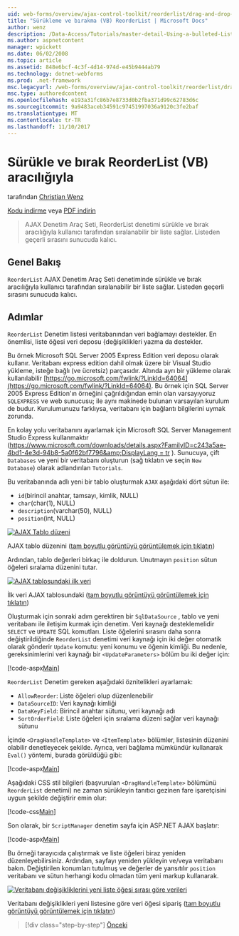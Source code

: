 ```yaml
---
uid: web-forms/overview/ajax-control-toolkit/reorderlist/drag-and-drop-via-reorderlist-vb
title: "Sürükleme ve bırakma (VB) ReorderList | Microsoft Docs"
author: wenz
description: /Data-Access/Tutorials/master-detail-Using-a-bulleted-List-of-master-records-with-a-details-DataList-vb
ms.author: aspnetcontent
manager: wpickett
ms.date: 06/02/2008
ms.topic: article
ms.assetid: 848e6bcf-4c3f-4d14-974d-e45b9444ab79
ms.technology: dotnet-webforms
ms.prod: .net-framework
msc.legacyurl: /web-forms/overview/ajax-control-toolkit/reorderlist/drag-and-drop-via-reorderlist-vb
msc.type: authoredcontent
ms.openlocfilehash: e193a31fc86b7e8733d0b2fba371d99c62783d6c
ms.sourcegitcommit: 9a9483aceb34591c97451997036a9120c3fe2baf
ms.translationtype: MT
ms.contentlocale: tr-TR
ms.lasthandoff: 11/10/2017
---
```

<a name="drag-and-drop-via-reorderlist-vb"></a>Sürükle ve bırak ReorderList (VB) aracılığıyla
====================
tarafından [Christian Wenz](https://github.com/wenz)

[Kodu indirme](http://download.microsoft.com/download/9/3/f/93f8daea-bebd-4821-833b-95205389c7d0/ReorderList5.vb.zip) veya [PDF indirin](http://download.microsoft.com/download/2/d/c/2dc10e34-6983-41d4-9c08-f78f5387d32b/reorderlist5VB.pdf)

> AJAX Denetim Araç Seti, ReorderList denetimi sürükle ve bırak aracılığıyla kullanıcı tarafından sıralanabilir bir liste sağlar. Listeden geçerli sırasını sunucuda kalıcı.


## <a name="overview"></a>Genel Bakış

`ReorderList` AJAX Denetim Araç Seti denetiminde sürükle ve bırak aracılığıyla kullanıcı tarafından sıralanabilir bir liste sağlar. Listeden geçerli sırasını sunucuda kalıcı.

## <a name="steps"></a>Adımlar

`ReorderList` Denetim listesi veritabanından veri bağlamayı destekler. En önemlisi, liste öğesi veri deposu {değişiklikleri yazma da destekler.

Bu örnek Microsoft SQL Server 2005 Express Edition veri deposu olarak kullanır. Veritabanı express edition dahil olmak üzere bir Visual Studio yükleme, isteğe bağlı (ve ücretsiz) parçasıdır. Altında ayrı bir yükleme olarak kullanılabilir [https://go.microsoft.com/fwlink/?LinkId=64064](https://go.microsoft.com/fwlink/?LinkId=64064). Bu örnek için SQL Server 2005 Express Edition'ın örneğini çağrıldığından emin olan varsayıyoruz `SQLEXPRESS` ve web sunucusu; ile aynı makinede bulunan varsayılan kurulum de budur. Kurulumunuzu farklıysa, veritabanı için bağlantı bilgilerini uymak zorunda.

En kolay yolu veritabanını ayarlamak için Microsoft SQL Server Management Studio Express kullanmaktır ([https://www.microsoft.com/downloads/details.aspx?FamilyID=c243a5ae-4bd1-4e3d-94b8-5a0f62bf7796&amp;DisplayLang = tr](https://www.microsoft.com/downloads/details.aspx?FamilyID=c243a5ae-4bd1-4e3d-94b8-5a0f62bf7796&amp;DisplayLang=en) ). Sunucuya, çift `Databases` ve yeni bir veritabanı oluşturun (sağ tıklatın ve seçin `New Database`) olarak adlandırılan `Tutorials`.

Bu veritabanında adlı yeni bir tablo oluşturmak `AJAX` aşağıdaki dört sütun ile:

- `id`(birincil anahtar, tamsayı, kimlik, NULL)
- `char`(char(1), NULL)
- `description`(varchar(50), NULL)
- `position`(int, NULL)


[![AJAX Tablo düzeni](drag-and-drop-via-reorderlist-vb/_static/image2.png)](drag-and-drop-via-reorderlist-vb/_static/image1.png)

AJAX tablo düzenini ([tam boyutlu görüntüyü görüntülemek için tıklatın](drag-and-drop-via-reorderlist-vb/_static/image3.png))


Ardından, tablo değerleri birkaç ile doldurun. Unutmayın `position` sütun öğeleri sıralama düzenini tutar.


[![AJAX tablosundaki ilk veri](drag-and-drop-via-reorderlist-vb/_static/image5.png)](drag-and-drop-via-reorderlist-vb/_static/image4.png)

İlk veri AJAX tablosundaki ([tam boyutlu görüntüyü görüntülemek için tıklatın](drag-and-drop-via-reorderlist-vb/_static/image6.png))


Oluşturmak için sonraki adım gerektiren bir `SqlDataSource` , tablo ve yeni veritabanı ile iletişim kurmak için denetim. Veri kaynağı desteklemelidir `SELECT` ve `UPDATE` SQL komutları. Liste öğelerini sırasını daha sonra değiştirildiğinde `ReorderList` denetimi veri kaynağı için iki değer otomatik olarak gönderir `Update` komutu: yeni konumu ve öğenin kimliği. Bu nedenle, gereksinimlerini veri kaynağı bir `<UpdateParameters>` bölüm bu iki değer için:

[!code-aspx[Main](drag-and-drop-via-reorderlist-vb/samples/sample1.aspx)]

`ReorderList` Denetim gereken aşağıdaki öznitelikleri ayarlamak:

- `AllowReorder`: Liste öğeleri olup düzenlenebilir
- `DataSourceID`: Veri kaynağı kimliği
- `DataKeyField`: Birincil anahtar sütunu, veri kaynağı adı
- `SortOrderField`: Liste öğeleri için sıralama düzeni sağlar veri kaynağı sütunu

İçinde `<DragHandleTemplate>` ve `<ItemTemplate>` bölümler, listesinin düzenini olabilir denetleyecek şekilde. Ayrıca, veri bağlama mümkündür kullanarak `Eval()` yöntemi, burada görüldüğü gibi:

[!code-aspx[Main](drag-and-drop-via-reorderlist-vb/samples/sample2.aspx)]

Aşağıdaki CSS stil bilgileri (başvurulan `<DragHandleTemplate>` bölümünü `ReorderList` denetimi) ne zaman sürükleyin tanıtıcı gezinen fare işaretçisini uygun şekilde değiştirir emin olur:

[!code-css[Main](drag-and-drop-via-reorderlist-vb/samples/sample3.css)]

Son olarak, bir `ScriptManager` denetim sayfa için ASP.NET AJAX başlatır:

[!code-aspx[Main](drag-and-drop-via-reorderlist-vb/samples/sample4.aspx)]

Bu örneği tarayıcıda çalıştırmak ve liste öğeleri biraz yeniden düzenleyebilirsiniz. Ardından, sayfayı yeniden yükleyin ve/veya veritabanı bakın. Değiştirilen konumları tutulmuş ve değerler de yansıtılır `position` veritabanı ve sütun herhangi kodu olmadan tüm yeni markup kullanarak.


[![Veritabanı değişikliklerini yeni liste öğesi sırası göre verileri](drag-and-drop-via-reorderlist-vb/_static/image8.png)](drag-and-drop-via-reorderlist-vb/_static/image7.png)

Veritabanı değişiklikleri yeni listesine göre veri öğesi sipariş ([tam boyutlu görüntüyü görüntülemek için tıklatın](drag-and-drop-via-reorderlist-vb/_static/image9.png))

>[!div class="step-by-step"]
[Önceki](using-postbacks-with-reorderlist-vb.md)
